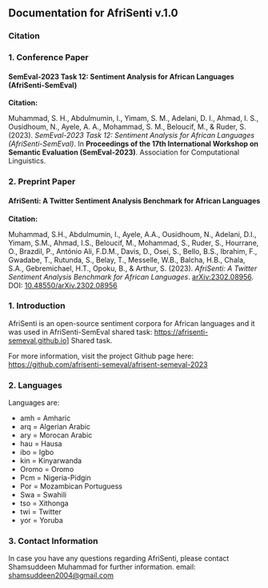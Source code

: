 ## Documentation for AfriSenti v.1.0

### Citation

### 1. Conference Paper

#### SemEval-2023 Task 12: Sentiment Analysis for African Languages (AfriSenti-SemEval)

**Citation:**

Muhammad, S. H., Abdulmumin, I., Yimam, S. M., Adelani, D. I., Ahmad, I. S., Ousidhoum, N., Ayele, A. A., Mohammad, S. M., Beloucif, M., & Ruder, S. (2023). _SemEval-2023 Task 12: Sentiment Analysis for African Languages (AfriSenti-SemEval)_. In **Proceedings of the 17th International Workshop on Semantic Evaluation (SemEval-2023)**. Association for Computational Linguistics.

### 2. Preprint Paper

#### AfriSenti: A Twitter Sentiment Analysis Benchmark for African Languages

**Citation:**

Muhammad, S.H., Abdulmumin, I., Ayele, A.A., Ousidhoum, N., Adelani, D.I., Yimam, S.M., Ahmad, I.S., Beloucif, M., Mohammad, S., Ruder, S., Hourrane, O., Brazdil, P., António Ali, F.D.M., Davis, D., Osei, S., Bello, B.S., Ibrahim, F., Gwadabe, T., Rutunda, S., Belay, T., Messelle, W.B., Balcha, H.B., Chala, S.A., Gebremichael, H.T., Opoku, B., & Arthur, S. (2023). _AfriSenti: A Twitter Sentiment Analysis Benchmark for African Languages_. [arXiv:2302.08956](https://arxiv.org/abs/2302.08956). DOI: [10.48550/arXiv.2302.08956](https://doi.org/10.48550/arXiv.2302.08956)

### 1. Introduction

AfriSenti is an open-source sentiment corpora for African languages and it was used in AfriSenti-SemEval shared task: https://afrisenti-semeval.github.io] Shared task.

For more information, visit the project Github page here: https://github.com/afrisenti-semeval/afrisent-semeval-2023

### 2. Languages

Languages are:

- amh = Amharic
- arq = Algerian Arabic
- ary = Morocan Arabic
- hau = Hausa
- ibo = Igbo
- kin = Kinyarwanda
- Oromo = Oromo
- Pcm = Nigeria-Pidgin
- Por = Mozambican Portuguess
- Swa = Swahili
- tso = Xithonga
- twi = Twitter
- yor = Yoruba

### 3. Contact Information

In case you have any questions regarding AfriSenti, please contact Shamsuddeen Muhammad for further information.
email: shamsuddeen2004@gmail.com
